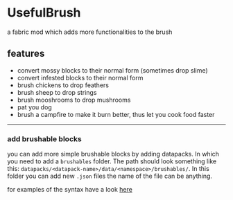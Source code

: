 # UsefulBrush

a fabric mod which adds more functionalities to the brush

## features

* convert mossy blocks to their normal form (sometimes drop slime)
* convert infested blocks to their normal form
* brush chickens to drop feathers
* brush sheep to drop strings
* brush mooshrooms to drop mushrooms
* pat you dog
* brush a campfire to make it burn better, thus let you cook food faster

<hr>

### add brushable blocks

you can add more simple brushable blocks by adding datapacks.
In which you need to add a `brushables` folder.
The path should look something like this: `datapacks/<datapack-name>/data/<namespace>/brushables/`.
In this folder you can add new `.json` files the name of the file can be anything.

for examples of the syntax have a look [here](src/main/resources/data/useful_brush/brushables)
